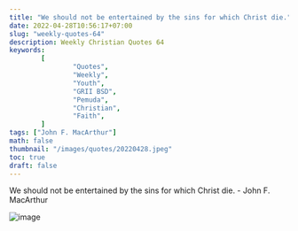 ```yaml
---
title: "We should not be entertained by the sins for which Christ die."
date: 2022-04-28T10:56:17+07:00
slug: "weekly-quotes-64"
description: Weekly Christian Quotes 64
keywords:
        [
                "Quotes",
                "Weekly",
                "Youth",
                "GRII BSD",
                "Pemuda",
                "Christian",
                "Faith",
        ]
tags: ["John F. MacArthur"]
math: false
thumbnail: "/images/quotes/20220428.jpeg"
toc: true
draft: false
---
```


We should not be entertained by the sins for which Christ die. - John F. MacArthur

![image](/images/quotes/20220428.jpeg)
